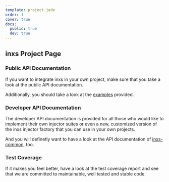 ```yaml
---
template: project.jade
order: 1
cover: true
docs:
  public: true
  dev: true
---
```


## inxs Project Page

### Public API Documentation

If you want to integrate inxs in your own project, make sure that you take a
look at the public API documentation.

Additionally, you should take a look at the [examples](https://github.com/coldrye-es/inxs/tree/master/examples) provided.

### Developer API Documentation

The developer API documentation is provided for all those who would like to
implement their own injector suites or even a new, customized version of the
inxs injector factory that you can use in your own projects.

And you will definetly want to have a look at the API documentation of
[inxs-common](../inxs-common/doc/dev/), too.

### Test Coverage

If it makes you feel better, have a look at the test coverage report and see
that we are committed to maintainable, well tested and stable code.

